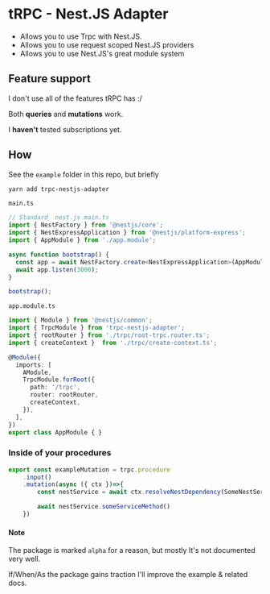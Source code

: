 # tRPC - Nest.JS Adapter

- Allows you to use Trpc with Nest.JS.
- Allows you to use request scoped Nest.JS providers
- Allows you to use Nest.JS's great module system


## Feature support
I don't use all of the features tRPC has :/ 

Both __queries__ and __mutations__ work. 

I __haven't__ tested subscriptions yet.

## How

See the `example` folder in this repo, but briefly 

```bash
yarn add trpc-nestjs-adapter
```

`main.ts`
``` ts 
// Standard  nest.js main.ts
import { NestFactory } from '@nestjs/core';
import { NestExpressApplication } from '@nestjs/platform-express';
import { AppModule } from './app.module';

async function bootstrap() {
  const app = await NestFactory.create<NestExpressApplication>(AppModule);
  await app.listen(3000);
}

bootstrap();
```

`app.module.ts`
```ts
import { Module } from '@nestjs/common';
import { TrpcModule } from 'trpc-nestjs-adapter';
import { rootRouter } from './trpc/root-trpc.router.ts';
import { createContext }  from './trpc/create-context.ts';

@Module({
  imports: [
    AModule,
    TrpcModule.forRoot({
      path: '/trpc',
      router: rootRouter,
      createContext,
    }),
  ],
})
export class AppModule { }

```


### Inside of your procedures

```ts
export const exampleMutation = trpc.procedure
    .input()
    .mutation(async ({ ctx })=>{
        const nestService = await ctx.resolveNestDependency(SomeNestService);

        await nestService.someServiceMethod()
    })
```


#### Note
The package is marked `alpha` for a reason, but mostly It's not documented very well.

If/When/As the package gains traction I'll improve the example & related docs.